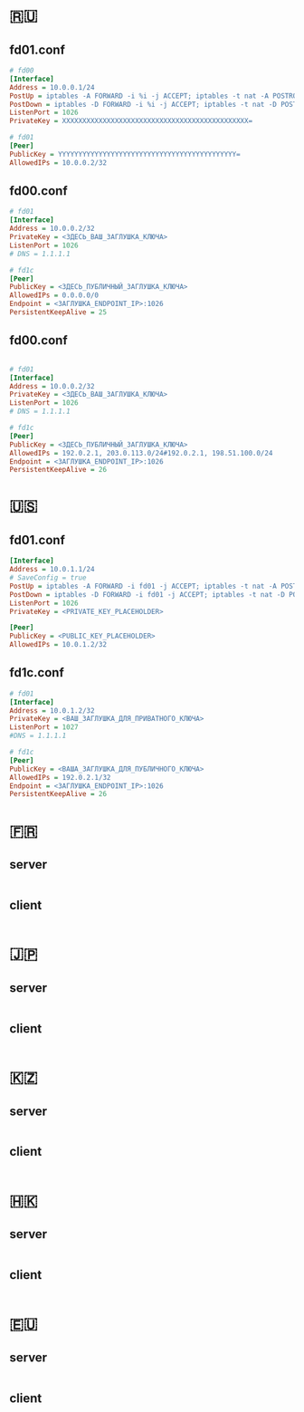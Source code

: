 # 🇷🇺
## fd01.conf
```ini
# fd00
[Interface]
Address = 10.0.0.1/24
PostUp = iptables -A FORWARD -i %i -j ACCEPT; iptables -t nat -A POSTROUTING -o %i -j MASQUERADE
PostDown = iptables -D FORWARD -i %i -j ACCEPT; iptables -t nat -D POSTROUTING -o %i -j MASQUERADE
ListenPort = 1026
PrivateKey = XXXXXXXXXXXXXXXXXXXXXXXXXXXXXXXXXXXXXXXXXXXXXX=

# fd01
[Peer]
PublicKey = YYYYYYYYYYYYYYYYYYYYYYYYYYYYYYYYYYYYYYYYYYYY=
AllowedIPs = 10.0.0.2/32
```
## fd00.conf
```ini
# fd01
[Interface]
Address = 10.0.0.2/32
PrivateKey = <ЗДЕСЬ_ВАШ_ЗАГЛУШКА_КЛЮЧА>
ListenPort = 1026
# DNS = 1.1.1.1

# fd1c
[Peer]
PublicKey = <ЗДЕСЬ_ПУБЛИЧНЫЙ_ЗАГЛУШКА_КЛЮЧА>
AllowedIPs = 0.0.0.0/0
Endpoint = <ЗАГЛУШКА_ENDPOINT_IP>:1026
PersistentKeepAlive = 25
```
## fd00.conf
```ini

# fd01
[Interface]
Address = 10.0.0.2/32
PrivateKey = <ЗДЕСЬ_ВАШ_ЗАГЛУШКА_КЛЮЧА>
ListenPort = 1026
# DNS = 1.1.1.1

# fd1c
[Peer]
PublicKey = <ЗДЕСЬ_ПУБЛИЧНЫЙ_ЗАГЛУШКА_КЛЮЧА>
AllowedIPs = 192.0.2.1, 203.0.113.0/24#192.0.2.1, 198.51.100.0/24
Endpoint = <ЗАГЛУШКА_ENDPOINT_IP>:1026
PersistentKeepAlive = 26
```
# 🇺🇸
## fd01.conf
```ini
[Interface]
Address = 10.0.1.1/24
# SaveConfig = true
PostUp = iptables -A FORWARD -i fd01 -j ACCEPT; iptables -t nat -A POSTROUTING -o ens4 -j MASQUERADE
PostDown = iptables -D FORWARD -i fd01 -j ACCEPT; iptables -t nat -D POSTROUTING -o ens4 -j MASQUERADE
ListenPort = 1026
PrivateKey = <PRIVATE_KEY_PLACEHOLDER>

[Peer]
PublicKey = <PUBLIC_KEY_PLACEHOLDER>
AllowedIPs = 10.0.1.2/32
```
## fd1c.conf
```ini
# fd01
[Interface]
Address = 10.0.1.2/32
PrivateKey = <ВАШ_ЗАГЛУШКА_ДЛЯ_ПРИВАТНОГО_КЛЮЧА>
ListenPort = 1027
#DNS = 1.1.1.1

# fd1c
[Peer]
PublicKey = <ВАША_ЗАГЛУШКА_ДЛЯ_ПУБЛИЧНОГО_КЛЮЧА>
AllowedIPs = 192.0.2.1/32
Endpoint = <ЗАГЛУШКА_ENDPOINT_IP>:1026
PersistentKeepAlive = 26
```
# 🇫🇷
## server
```ini

```
## client
```ini

```
# 🇯🇵
## server
```ini

```
## client
```ini

```
# 🇰🇿
## server
```ini

```
## client
```ini

```
# 🇭🇰
## server
```ini

```
## client
```ini

```
# 🇪🇺
## server
```ini

```
## client
```ini

```

